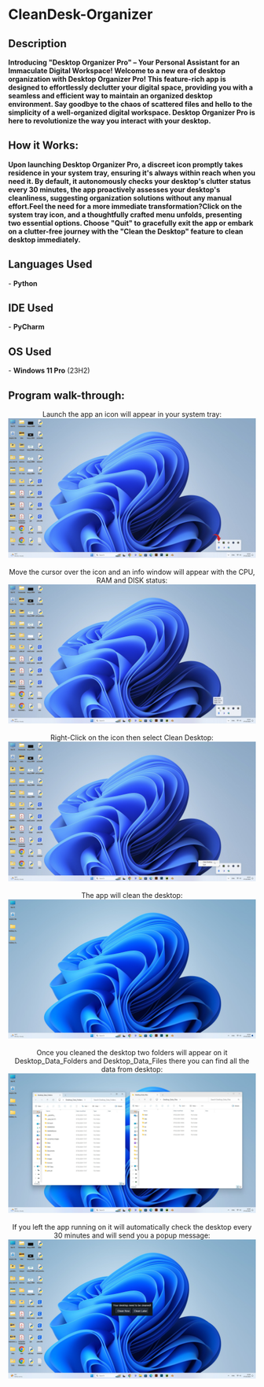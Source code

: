 <h1>CleanDesk-Organizer</h1>

<h2>Description</h2>
<b>Introducing "Desktop Organizer Pro" – Your Personal Assistant for an Immaculate Digital Workspace! Welcome to a new era of desktop organization with Desktop Organizer Pro! This feature-rich app is designed to effortlessly declutter your digital space, providing you with a seamless and efficient way to maintain an organized desktop environment. Say goodbye to the chaos of scattered files and hello to the simplicity of a well-organized digital workspace. Desktop Organizer Pro is here to revolutionize the way you interact with your desktop. </b>
<br />

<h2>How it Works:</h2>
<b>Upon launching Desktop Organizer Pro, a discreet icon promptly takes residence in your system tray, ensuring it's always within reach when you need it. By default, it autonomously checks your desktop's clutter status every 30 minutes, the app proactively assesses your desktop's cleanliness, suggesting organization solutions without any manual effort.Feel the need for a more immediate transformation?Click on the system tray icon, and a thoughtfully crafted menu unfolds, presenting two essential options. Choose "Quit" to gracefully exit the app or embark on a clutter-free journey with the "Clean the Desktop" feature to clean desktop immediately.</b>

<h2>Languages Used</h2>
- <b>Python</b>
<h2>IDE Used</h2>
- <b>PyCharm</b>

<h2>OS Used </h2>
- <b>Windows 11 Pro</b> (23H2)

<h2>Program walk-through:</h2>
<p align="center">
Launch the app an icon will appear in your system tray: <br/>
<img src="https://github.com/Dan3091/CleanDesk-Organizer/blob/master/Image_0000.jpg"/>
<br />
<br />
Move the cursor over the icon and an info window will appear with the CPU, RAM and DISK status:  <br/>
<img src="https://github.com/Dan3091/CleanDesk-Organizer/blob/master/Image_0001.jpg"/>
<br />
<br />
Right-Click on the icon then select Clean Desktop:<br/>
<img src="https://github.com/Dan3091/CleanDesk-Organizer/blob/master/Image_0002.jpg"/>
<br />
<br />
The app will clean the desktop​:<br/>
<img src="https://github.com/Dan3091/CleanDesk-Organizer/blob/master/Image_0003.jpg"/>
<br />
<br />
Once you cleaned the desktop two folders will appear on it Desktop_Data_Folders and Desktop_Data_Files there you can find all the data from desktop:<br/>
<img src="https://github.com/Dan3091/CleanDesk-Organizer/blob/master/Image_0004.jpg"/>
<br />
<br />
If you left the app running on it will automatically check the desktop every 30 minutes and will send you a popup message:<br/>
<img src="https://github.com/Dan3091/CleanDesk-Organizer/blob/master/Image_0005.jpg"/>
<br />
<br />
</p>

<!--
 ```diff
- text in red
+ text in green
! text in orange
# text in gray
@@ text in purple (and bold)@@
```
--!>
